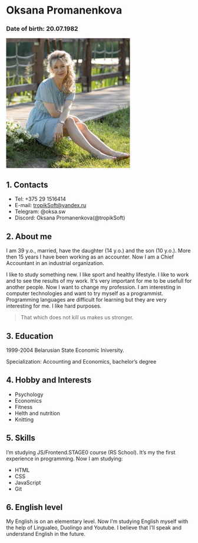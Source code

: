# Oksana Promanenkova
### Date of birth: 20.07.1982 
![Myphoto](https://github.com/tropikSoft/rsschool-cv/blob/gh-pages/IMG_2588.jpg)
## 1. Contacts

* Tel: +375 29 1516414
* E-mail: tropikSoft@yandex.ru
* Telegram: @oksa.sw
* Discord: Oksana Promanenkova(@tropikSoft)
## 2. About me

I am 39 y.o., married, have the daughter (14 y.o.) and the son (10 y.o.). More then 15 years I have been working as an accounter. Now I am a Chief Accountant in an industrial organization.

I like to study something new. I like sport and healthy lifestyle. I like to work and to see the results of my work. It's very important for me to be usefull for another people. Now I want to change my profession. I am interesting in computer technologies and want to try myself as a programmist. Programming languages are difficult for learning but they are very interesting for me. I like hard purposes.
> That which does not kill us makes us stronger.

## 3. Education

1999-2004 Belarusian State Economic Iniversity.

Specialization: Accounting and Economics, bachelor’s degree

## 4. Hobby and Interests

* Psychology
* Economics
* Fitness
* Helth and nutrition
* Knitting

## 5. Skills

I’m studying JS/Frontend.STAGE0 course (RS School). It’s my the first experience in programming. Now I am studying:

* HTML
* CSS
* JavaScript
* Git

## 6. English level

My English is on an elementary level. Now I’m studying English myself with the help of Lingualeo, Duolingo and Youtube. I believe that I’ll speak and understand English in the future.